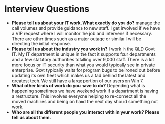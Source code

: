# Interview Questions
- **Please tell us about your IT work. What exactly do you do?**
 manage the call volumes and provide guidance to new staff. I get involved if we have a VIP 
request where I will monitor the job and intervene if necessary. There are other times such as 
a major outage or similar I will be directing the initial response.
- **Please tell us about the industry you work in?**
I work in the QLD Govt IT. My IT department is unique in the fact it supports four 
departments and a few statutory authorities totalling over 9,000 staff. There is a lot more 
focus on IT security than what you would typically see in private enterprise. Govt typically 
waits for program bugs to be ironed out before updating its own fleet which makes us a tad 
behind the latest and greatest tech. We still have a large portion of our users on Win 7.
- **What other kinds of work do you have to do?**
Depending what is happening sometimes we have weekend work if a department is having a 
restructure. This involves everyone helping to re-connect all the moved machines and being 
on hand the next day should something not work.
- **Who are all the different people you interact with in your work? Please tell us about them.**
